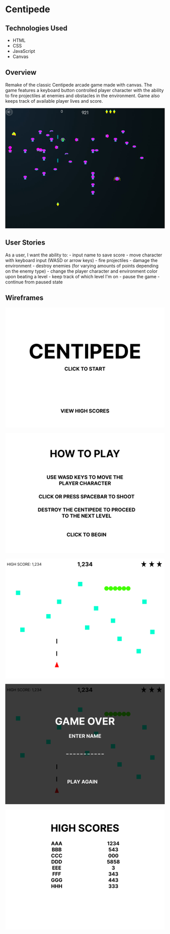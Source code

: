 # Centipede

## Technologies Used

- HTML
- CSS
- JavaScript
- Canvas

## Overview

Remake of the classic Centipede arcade game made with canvas. The game features a keyboard button controlled player character with the ability to fire projectiles at enemies and obstacles in the environment. Game also keeps track of available player lives and score.

![Screenshot](Screenshot.jpg)

## User Stories

As a user, I want the ability to:
    - input name to save score
    - move character with keyboard input (WASD or arrow keys)
    - fire projectiles
    - damage the environment
    - destroy enemies (for varying amounts of points depending on the enemy type)
    - change the player character and environment color upon beating a level
    - keep track of which level I'm on
    - pause the game
    - continue from paused state

## Wireframes

![Start](START.png)

![HowToPlay](how-to-play.png)

![gameScreen](game-screen.png)

![gameOver](game-over.png)

![highScores](high-scores.png)

